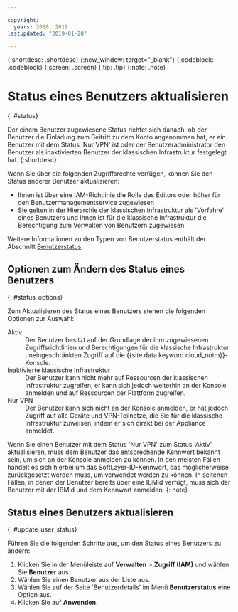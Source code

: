 ```yaml
---

copyright:
  years: 2018, 2019
lastupdated: "2019-01-28"

---
```



{:shortdesc: .shortdesc}
{:new_window: target="_blank"}
{:codeblock: .codeblock}
{:screen: .screen}
{:tip: .tip}
{:note: .note}

# Status eines Benutzers aktualisieren
{: #status}

Der einem Benutzer zugewiesene Status richtet sich danach, ob der Benutzer die Einladung zum Beitritt zu dem Konto angenommen hat, er ein Benutzer mit dem Status 'Nur VPN' ist oder der Benutzeradministrator den Benutzer als inaktivierten Benutzer der klassischen Infrastruktur festgelegt hat.
{:shortdesc}

Wenn Sie über die folgenden Zugriffsrechte verfügen, können Sie den Status anderer Benutzer aktualisieren:

  * Ihnen ist über eine IAM-Richtlinie die Rolle des Editors oder höher für den Benutzermanagementservice zugewiesen
  * Sie gelten in der Hierarchie der klassischen Infrastruktur als 'Vorfahre' eines Benutzers und Ihnen ist für die klassische Infrastruktur die Berechtigung zum Verwalten von Benutzern zugewiesen

Weitere Informationen zu den Typen von Benutzerstatus enthält der Abschnitt [Benutzerstatus](/docs/iam?topic=iam-user_status#user_status).

## Optionen zum Ändern des Status eines Benutzers
{: #status_options}

Zum Aktualisieren des Status eines Benutzers stehen die folgenden Optionen zur Auswahl:

<dl>
<dt>Aktiv</dt>
<dd>Der Benutzer besitzt auf der Grundlage der ihm zugewiesenen Zugriffsrichtlinien und Berechtigungen für die klassische Infrastruktur uneingeschränkten Zugriff auf die {{site.data.keyword.cloud_notm}}-Konsole.</dd>
<dt>Inaktivierte klassische Infrastruktur</dt>
<dd>Der Benutzer kann nicht mehr auf Ressourcen der klassischen Infrastruktur zugreifen, er kann sich jedoch weiterhin an der Konsole anmelden und auf Ressourcen der Plattform zugreifen.</dd>
<dt>Nur VPN</dt>
<dd>Der Benutzer kann sich nicht an der Konsole anmelden, er hat jedoch Zugriff auf alle Geräte und VPN-Teilnetze, die Sie für die klassische Infrastruktur zuweisen, indem er sich direkt bei der Appliance anmeldet.</dd>
</dl>

Wenn Sie einen Benutzer mit dem Status 'Nur VPN' zum Status 'Aktiv' aktualisieren, muss dem Benutzer das entsprechende Kennwort bekannt sein, um sich an der Konsole anmelden zu können. In den meisten Fällen handelt es sich hierbei um das SoftLayer-ID-Kennwort, das möglicherweise zurückgesetzt werden muss, um verwendet werden zu können. In seltenen Fällen, in denen der Benutzer bereits über eine IBMid verfügt, muss sich der Benutzer mit der IBMid und dem Kennwort anmelden.
{: note}

## Status eines Benutzers aktualisieren
{: #update_user_status}

Führen Sie die folgenden Schritte aus, um den Status eines Benutzers zu ändern:

1. Klicken Sie in der Menüleiste auf **Verwalten** &gt; **Zugriff (IAM)** und wählen Sie **Benutzer** aus. 
2. Wählen Sie einen Benutzer aus der Liste aus.
3. Wählen Sie auf der Seite 'Benutzerdetails' im Menü **Benutzerstatus** eine Option aus.  
4. Klicken Sie auf **Anwenden**.


